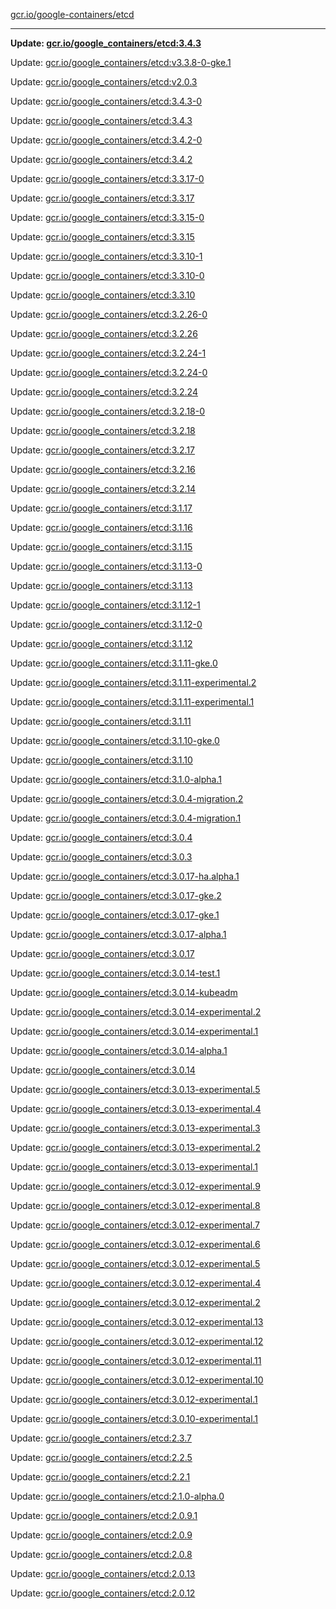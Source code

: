 [gcr.io/google-containers/etcd](https://hub.docker.com/r/cruse/etcd/tags/) 

----
**Update: [gcr.io/google_containers/etcd:3.4.3](https://hub.docker.com/r/cruse/etcd/tags/)**

Update: [gcr.io/google_containers/etcd:v3.3.8-0-gke.1](https://hub.docker.com/r/cruse/etcd/tags/)

Update: [gcr.io/google_containers/etcd:v2.0.3](https://hub.docker.com/r/cruse/etcd/tags/)

Update: [gcr.io/google_containers/etcd:3.4.3-0](https://hub.docker.com/r/cruse/etcd/tags/)

Update: [gcr.io/google_containers/etcd:3.4.3](https://hub.docker.com/r/cruse/etcd/tags/)

Update: [gcr.io/google_containers/etcd:3.4.2-0](https://hub.docker.com/r/cruse/etcd/tags/)

Update: [gcr.io/google_containers/etcd:3.4.2](https://hub.docker.com/r/cruse/etcd/tags/)

Update: [gcr.io/google_containers/etcd:3.3.17-0](https://hub.docker.com/r/cruse/etcd/tags/)

Update: [gcr.io/google_containers/etcd:3.3.17](https://hub.docker.com/r/cruse/etcd/tags/)

Update: [gcr.io/google_containers/etcd:3.3.15-0](https://hub.docker.com/r/cruse/etcd/tags/)

Update: [gcr.io/google_containers/etcd:3.3.15](https://hub.docker.com/r/cruse/etcd/tags/)

Update: [gcr.io/google_containers/etcd:3.3.10-1](https://hub.docker.com/r/cruse/etcd/tags/)

Update: [gcr.io/google_containers/etcd:3.3.10-0](https://hub.docker.com/r/cruse/etcd/tags/)

Update: [gcr.io/google_containers/etcd:3.3.10](https://hub.docker.com/r/cruse/etcd/tags/)

Update: [gcr.io/google_containers/etcd:3.2.26-0](https://hub.docker.com/r/cruse/etcd/tags/)

Update: [gcr.io/google_containers/etcd:3.2.26](https://hub.docker.com/r/cruse/etcd/tags/)

Update: [gcr.io/google_containers/etcd:3.2.24-1](https://hub.docker.com/r/cruse/etcd/tags/)

Update: [gcr.io/google_containers/etcd:3.2.24-0](https://hub.docker.com/r/cruse/etcd/tags/)

Update: [gcr.io/google_containers/etcd:3.2.24](https://hub.docker.com/r/cruse/etcd/tags/)

Update: [gcr.io/google_containers/etcd:3.2.18-0](https://hub.docker.com/r/cruse/etcd/tags/)

Update: [gcr.io/google_containers/etcd:3.2.18](https://hub.docker.com/r/cruse/etcd/tags/)

Update: [gcr.io/google_containers/etcd:3.2.17](https://hub.docker.com/r/cruse/etcd/tags/)

Update: [gcr.io/google_containers/etcd:3.2.16](https://hub.docker.com/r/cruse/etcd/tags/)

Update: [gcr.io/google_containers/etcd:3.2.14](https://hub.docker.com/r/cruse/etcd/tags/)

Update: [gcr.io/google_containers/etcd:3.1.17](https://hub.docker.com/r/cruse/etcd/tags/)

Update: [gcr.io/google_containers/etcd:3.1.16](https://hub.docker.com/r/cruse/etcd/tags/)

Update: [gcr.io/google_containers/etcd:3.1.15](https://hub.docker.com/r/cruse/etcd/tags/)

Update: [gcr.io/google_containers/etcd:3.1.13-0](https://hub.docker.com/r/cruse/etcd/tags/)

Update: [gcr.io/google_containers/etcd:3.1.13](https://hub.docker.com/r/cruse/etcd/tags/)

Update: [gcr.io/google_containers/etcd:3.1.12-1](https://hub.docker.com/r/cruse/etcd/tags/)

Update: [gcr.io/google_containers/etcd:3.1.12-0](https://hub.docker.com/r/cruse/etcd/tags/)

Update: [gcr.io/google_containers/etcd:3.1.12](https://hub.docker.com/r/cruse/etcd/tags/)

Update: [gcr.io/google_containers/etcd:3.1.11-gke.0](https://hub.docker.com/r/cruse/etcd/tags/)

Update: [gcr.io/google_containers/etcd:3.1.11-experimental.2](https://hub.docker.com/r/cruse/etcd/tags/)

Update: [gcr.io/google_containers/etcd:3.1.11-experimental.1](https://hub.docker.com/r/cruse/etcd/tags/)

Update: [gcr.io/google_containers/etcd:3.1.11](https://hub.docker.com/r/cruse/etcd/tags/)

Update: [gcr.io/google_containers/etcd:3.1.10-gke.0](https://hub.docker.com/r/cruse/etcd/tags/)

Update: [gcr.io/google_containers/etcd:3.1.10](https://hub.docker.com/r/cruse/etcd/tags/)

Update: [gcr.io/google_containers/etcd:3.1.0-alpha.1](https://hub.docker.com/r/cruse/etcd/tags/)

Update: [gcr.io/google_containers/etcd:3.0.4-migration.2](https://hub.docker.com/r/cruse/etcd/tags/)

Update: [gcr.io/google_containers/etcd:3.0.4-migration.1](https://hub.docker.com/r/cruse/etcd/tags/)

Update: [gcr.io/google_containers/etcd:3.0.4](https://hub.docker.com/r/cruse/etcd/tags/)

Update: [gcr.io/google_containers/etcd:3.0.3](https://hub.docker.com/r/cruse/etcd/tags/)

Update: [gcr.io/google_containers/etcd:3.0.17-ha.alpha.1](https://hub.docker.com/r/cruse/etcd/tags/)

Update: [gcr.io/google_containers/etcd:3.0.17-gke.2](https://hub.docker.com/r/cruse/etcd/tags/)

Update: [gcr.io/google_containers/etcd:3.0.17-gke.1](https://hub.docker.com/r/cruse/etcd/tags/)

Update: [gcr.io/google_containers/etcd:3.0.17-alpha.1](https://hub.docker.com/r/cruse/etcd/tags/)

Update: [gcr.io/google_containers/etcd:3.0.17](https://hub.docker.com/r/cruse/etcd/tags/)

Update: [gcr.io/google_containers/etcd:3.0.14-test.1](https://hub.docker.com/r/cruse/etcd/tags/)

Update: [gcr.io/google_containers/etcd:3.0.14-kubeadm](https://hub.docker.com/r/cruse/etcd/tags/)

Update: [gcr.io/google_containers/etcd:3.0.14-experimental.2](https://hub.docker.com/r/cruse/etcd/tags/)

Update: [gcr.io/google_containers/etcd:3.0.14-experimental.1](https://hub.docker.com/r/cruse/etcd/tags/)

Update: [gcr.io/google_containers/etcd:3.0.14-alpha.1](https://hub.docker.com/r/cruse/etcd/tags/)

Update: [gcr.io/google_containers/etcd:3.0.14](https://hub.docker.com/r/cruse/etcd/tags/)

Update: [gcr.io/google_containers/etcd:3.0.13-experimental.5](https://hub.docker.com/r/cruse/etcd/tags/)

Update: [gcr.io/google_containers/etcd:3.0.13-experimental.4](https://hub.docker.com/r/cruse/etcd/tags/)

Update: [gcr.io/google_containers/etcd:3.0.13-experimental.3](https://hub.docker.com/r/cruse/etcd/tags/)

Update: [gcr.io/google_containers/etcd:3.0.13-experimental.2](https://hub.docker.com/r/cruse/etcd/tags/)

Update: [gcr.io/google_containers/etcd:3.0.13-experimental.1](https://hub.docker.com/r/cruse/etcd/tags/)

Update: [gcr.io/google_containers/etcd:3.0.12-experimental.9](https://hub.docker.com/r/cruse/etcd/tags/)

Update: [gcr.io/google_containers/etcd:3.0.12-experimental.8](https://hub.docker.com/r/cruse/etcd/tags/)

Update: [gcr.io/google_containers/etcd:3.0.12-experimental.7](https://hub.docker.com/r/cruse/etcd/tags/)

Update: [gcr.io/google_containers/etcd:3.0.12-experimental.6](https://hub.docker.com/r/cruse/etcd/tags/)

Update: [gcr.io/google_containers/etcd:3.0.12-experimental.5](https://hub.docker.com/r/cruse/etcd/tags/)

Update: [gcr.io/google_containers/etcd:3.0.12-experimental.4](https://hub.docker.com/r/cruse/etcd/tags/)

Update: [gcr.io/google_containers/etcd:3.0.12-experimental.2](https://hub.docker.com/r/cruse/etcd/tags/)

Update: [gcr.io/google_containers/etcd:3.0.12-experimental.13](https://hub.docker.com/r/cruse/etcd/tags/)

Update: [gcr.io/google_containers/etcd:3.0.12-experimental.12](https://hub.docker.com/r/cruse/etcd/tags/)

Update: [gcr.io/google_containers/etcd:3.0.12-experimental.11](https://hub.docker.com/r/cruse/etcd/tags/)

Update: [gcr.io/google_containers/etcd:3.0.12-experimental.10](https://hub.docker.com/r/cruse/etcd/tags/)

Update: [gcr.io/google_containers/etcd:3.0.12-experimental.1](https://hub.docker.com/r/cruse/etcd/tags/)

Update: [gcr.io/google_containers/etcd:3.0.10-experimental.1](https://hub.docker.com/r/cruse/etcd/tags/)

Update: [gcr.io/google_containers/etcd:2.3.7](https://hub.docker.com/r/cruse/etcd/tags/)

Update: [gcr.io/google_containers/etcd:2.2.5](https://hub.docker.com/r/cruse/etcd/tags/)

Update: [gcr.io/google_containers/etcd:2.2.1](https://hub.docker.com/r/cruse/etcd/tags/)

Update: [gcr.io/google_containers/etcd:2.1.0-alpha.0](https://hub.docker.com/r/cruse/etcd/tags/)

Update: [gcr.io/google_containers/etcd:2.0.9.1](https://hub.docker.com/r/cruse/etcd/tags/)

Update: [gcr.io/google_containers/etcd:2.0.9](https://hub.docker.com/r/cruse/etcd/tags/)

Update: [gcr.io/google_containers/etcd:2.0.8](https://hub.docker.com/r/cruse/etcd/tags/)

Update: [gcr.io/google_containers/etcd:2.0.13](https://hub.docker.com/r/cruse/etcd/tags/)

Update: [gcr.io/google_containers/etcd:2.0.12](https://hub.docker.com/r/cruse/etcd/tags/)


